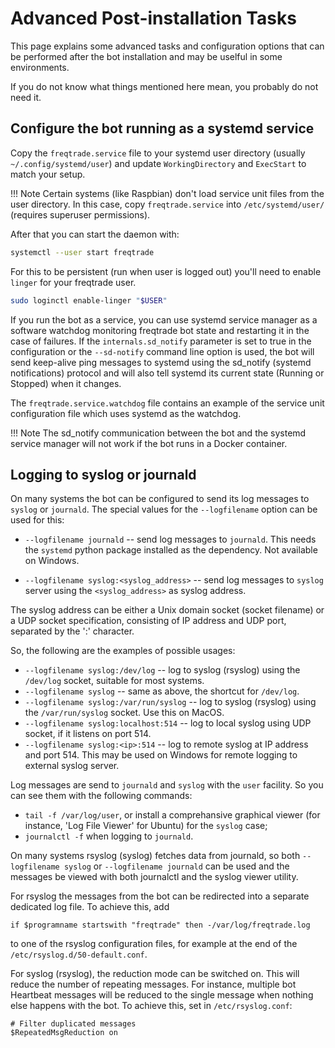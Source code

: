 # Advanced Post-installation Tasks

This page explains some advanced tasks and configuration options that can be performed after the bot installation and may be uselful in some environments.

If you do not know what things mentioned here mean, you probably do not need it.

## Configure the bot running as a systemd service

Copy the `freqtrade.service` file to your systemd user directory (usually `~/.config/systemd/user`) and update `WorkingDirectory` and `ExecStart` to match your setup.

!!! Note
    Certain systems (like Raspbian) don't load service unit files from the user directory. In this case, copy `freqtrade.service` into `/etc/systemd/user/` (requires superuser permissions).

After that you can start the daemon with:

```bash
systemctl --user start freqtrade
```

For this to be persistent (run when user is logged out) you'll need to enable `linger` for your freqtrade user.

```bash
sudo loginctl enable-linger "$USER"
```

If you run the bot as a service, you can use systemd service manager as a software watchdog monitoring freqtrade bot 
state and restarting it in the case of failures. If the `internals.sd_notify` parameter is set to true in the 
configuration or the `--sd-notify` command line option is used, the bot will send keep-alive ping messages to systemd 
using the sd_notify (systemd notifications) protocol and will also tell systemd its current state (Running or Stopped) 
when it changes. 

The `freqtrade.service.watchdog` file contains an example of the service unit configuration file which uses systemd 
as the watchdog.

!!! Note
    The sd_notify communication between the bot and the systemd service manager will not work if the bot runs in a Docker container.

## Logging to syslog or journald

On many systems the bot can be configured to send its log messages to `syslog` or `journald`. The special values for the `--logfilename` option can be used for this:

* `--logfilename journald` -- send log messages to `journald`. This needs the `systemd` python package installed as the dependency. Not available on Windows.

* `--logfilename syslog:<syslog_address>` -- send log messages to `syslog` server using the `<syslog_address>` as syslog address.

The syslog address can be either a Unix domain socket (socket filename) or a UDP socket specification, consisting of IP address and UDP port, separated by the ':' character.

So, the following are the examples of possible usages:

* `--logfilename syslog:/dev/log` -- log to syslog (rsyslog) using the `/dev/log` socket, suitable for most systems.
* `--logfilename syslog` -- same as above, the shortcut for `/dev/log`.
* `--logfilename syslog:/var/run/syslog` -- log to syslog (rsyslog) using the `/var/run/syslog` socket. Use this on MacOS.
* `--logfilename syslog:localhost:514` -- log to local syslog using UDP socket, if it listens on port 514.
* `--logfilename syslog:<ip>:514` -- log to remote syslog at IP address and port 514. This may be used on Windows for remote logging to external syslog server.

Log messages are send to `journald` and `syslog` with the `user` facility. So you can see them with the following commands:

* `tail -f /var/log/user`, or install a comprehansive graphical viewer (for instance, 'Log File Viewer' for Ubuntu) for the `syslog` case;
* `journalctl -f` when logging to `journald`.

On many systems rsyslog (syslog) fetches data from journald, so both `--logfilename syslog` or `--logfilename journald` can be used and the messages be viewed with both journalctl and the syslog viewer utility.

For rsyslog the messages from the bot can be redirected into a separate dedicated log file. To achieve this, add
```
if $programname startswith "freqtrade" then -/var/log/freqtrade.log
```
to one of the rsyslog configuration files, for example at the end of the `/etc/rsyslog.d/50-default.conf`.

For syslog (rsyslog), the reduction mode can be switched on. This will reduce the number of repeating messages. For instance, multiple bot Heartbeat messages will be reduced to the single message when nothing else happens with the bot. To achieve this, set in `/etc/rsyslog.conf`:
```
# Filter duplicated messages
$RepeatedMsgReduction on
```
